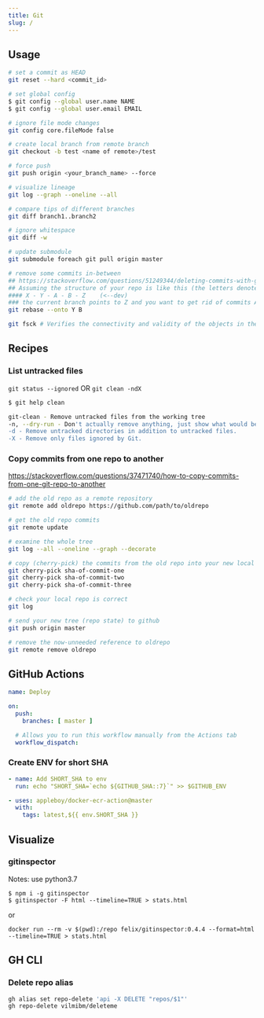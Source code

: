 ```yaml
---
title: Git
slug: /
---
```


## Usage
```bash
# set a commit as HEAD
git reset --hard <commit_id>

# set global config
$ git config --global user.name NAME
$ git config --global user.email EMAIL

# ignore file mode changes
git config core.fileMode false

# create local branch from remote branch
git checkout -b test <name of remote>/test

# force push
git push origin <your_branch_name> --force

# visualize lineage
git log --graph --oneline --all

# compare tips of different branches
git diff branch1..branch2

# ignore whitespace
git diff -w

# update submodule
git submodule foreach git pull origin master

# remove some commits in-between
## https://stackoverflow.com/questions/51249344/deleting-commits-with-git-rebase
## Assuming the structure of your repo is like this (the letters denote commits)
#### X - Y - A - B - Z    (<--dev)
### the current branch points to Z and you want to get rid of commits A and B (and make Z a child of Y), the Git command you are looking for is:
git rebase --onto Y B

git fsck # Verifies the connectivity and validity of the objects in the database
```

## Recipes
### List untracked files
`git status --ignored` OR `git clean -ndX`

```bash
$ git help clean

git-clean - Remove untracked files from the working tree
-n, --dry-run - Don't actually remove anything, just show what would be done.
-d - Remove untracked directories in addition to untracked files.
-X - Remove only files ignored by Git.
```

### Copy commits from one repo to another
https://stackoverflow.com/questions/37471740/how-to-copy-commits-from-one-git-repo-to-another

```bash
# add the old repo as a remote repository
git remote add oldrepo https://github.com/path/to/oldrepo

# get the old repo commits
git remote update

# examine the whole tree
git log --all --oneline --graph --decorate

# copy (cherry-pick) the commits from the old repo into your new local one
git cherry-pick sha-of-commit-one
git cherry-pick sha-of-commit-two
git cherry-pick sha-of-commit-three

# check your local repo is correct
git log

# send your new tree (repo state) to github
git push origin master

# remove the now-unneeded reference to oldrepo
git remote remove oldrepo
```

## GitHub Actions
```yaml
name: Deploy

on:
  push:
    branches: [ master ]

  # Allows you to run this workflow manually from the Actions tab
  workflow_dispatch:
```

### Create ENV for short SHA
```yaml
- name: Add SHORT_SHA to env
  run: echo "SHORT_SHA=`echo ${GITHUB_SHA::7}`" >> $GITHUB_ENV

- uses: appleboy/docker-ecr-action@master
  with:
    tags: latest,${{ env.SHORT_SHA }}
```

## Visualize
### gitinspector
Notes: use python3.7

```
$ npm i -g gitinspector
$ gitinspector -F html --timeline=TRUE > stats.html
```

or

`docker run --rm -v $(pwd):/repo felix/gitinspector:0.4.4 --format=html --timeline=TRUE > stats.html`

## GH CLI
### Delete repo alias
```bash
gh alias set repo-delete 'api -X DELETE "repos/$1"'
gh repo-delete vilmibm/deleteme
```
